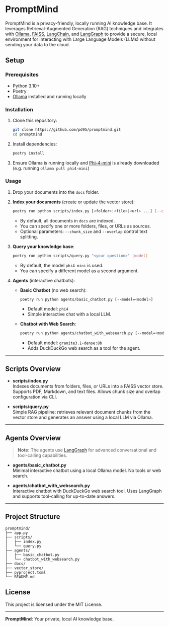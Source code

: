 # PromptMind

PromptMind is a privacy-friendly, locally running AI knowledge base. It leverages Retrieval-Augmented Generation (RAG) techniques and integrates with [Ollama](https://ollama.com/), [FAISS](https://faiss.ai/), [LangChain](https://www.langchain.com/), and [LangGraph](https://github.com/langchain-ai/langgraph) to provide a secure, local environment for interacting with Large Language Models (LLMs) without sending your data to the cloud.

## Setup

### Prerequisites

- Python 3.10+
- Poetry
- [Ollama](https://ollama.com/) installed and running locally

### Installation

1. Clone this repository:

    ```sh
    git clone https://github.com/pd95/promptmind.git
    cd promptmind
    ```

2. Install dependencies:

    ```sh
    poetry install
    ```

3. Ensure Ollama is running locally and [Phi-4-mini](https://ollama.com/library/phi4-mini) is already downloaded (e.g. running `ollama pull phi4-mini`)

### Usage

1. Drop your documents into the `docs` folder.

2. **Index your documents** (create or update the vector store):

    ```bash
    poetry run python scripts/index.py [<folder>|<file>|<url> ...] [--chunk_size=600] [--overlap=100]
    ```

    - By default, all documents in `docs` are indexed.
    - You can specify one or more folders, files, or URLs as sources.
    - Optional parameters: `--chunk_size` and `--overlap` control text splitting.

3. **Query your knowledge base**:

    ```bash
    poetry run python scripts/query.py "<your question>" [model]
    ```

    - By default, the model `phi4-mini` is used.
    - You can specify a different model as a second argument.

4. **Agents** (interactive chatbots):

    - **Basic Chatbot** (no web search):

        ```bash
        poetry run python agents/basic_chatbot.py [--model=<model>]
        ```

        - Default model: `phi4`
        - Simple interactive chat with a local LLM.

    - **Chatbot with Web Search**:

        ```bash
        poetry run python agents/chatbot_with_websearch.py [--model=<model>]
        ```

        - Default model: `granite3.1-dense:8b`
        - Adds DuckDuckGo web search as a tool for the agent.

---

## Scripts Overview

- **scripts/index.py**  
  Indexes documents from folders, files, or URLs into a FAISS vector store. Supports PDF, Markdown, and text files. Allows chunk size and overlap configuration via CLI.

- **scripts/query.py**  
  Simple RAG pipeline: retrieves relevant document chunks from the vector store and generates an answer using a local LLM via Ollama.

---

## Agents Overview

> **Note:** The agents use [LangGraph](https://github.com/langchain-ai/langgraph) for advanced conversational and tool-calling capabilities.

- **agents/basic_chatbot.py**  
  Minimal interactive chatbot using a local Ollama model. No tools or web search.

- **agents/chatbot_with_websearch.py**  
  Interactive chatbot with DuckDuckGo web search tool. Uses LangGraph and supports tool-calling for up-to-date answers.

---

## Project Structure

```
promptmind/
├── app.py
├── scripts/
│   ├── index.py
│   └── query.py
├── agents/
│   ├── basic_chatbot.py
│   └── chatbot_with_websearch.py
├── docs/
├── vector_store/
├── pyproject.toml
└── README.md
```

## License

This project is licensed under the MIT License.

---

**PromptMind**: Your private, local AI knowledge base.
